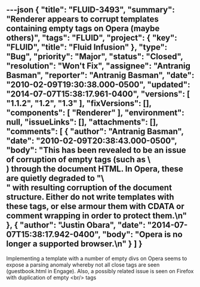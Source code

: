 ---json
{
  "title": "FLUID-3493",
  "summary": "Renderer appears to corrupt templates containing empty tags on Opera (maybe others)",
  "tags": "FLUID",
  "project": {
    "key": "FLUID",
    "title": "Fluid Infusion"
  },
  "type": "Bug",
  "priority": "Major",
  "status": "Closed",
  "resolution": "Won't Fix",
  "assignee": "Antranig Basman",
  "reporter": "Antranig Basman",
  "date": "2010-02-09T19:30:38.000-0500",
  "updated": "2014-07-07T15:38:17.961-0400",
  "versions": [
    "1.1.2",
    "1.2",
    "1.3"
  ],
  "fixVersions": [],
  "components": [
    "Renderer"
  ],
  "environment": null,
  "issueLinks": [],
  "attachments": [],
  "comments": [
    {
      "author": "Antranig Basman",
      "date": "2010-02-09T20:38:43.000-0500",
      "body": "This has been revealed to be an issue of corruption of empty tags (such as \\<div />) through the document HTML. In Opera, these are quietly degraded to \"\\<div>\" with resulting corruption of the document structure. Either do not write templates with these tags, or else armour them with CDATA or comment wrapping in order to protect them.\n"
    },
    {
      "author": "Justin Obara",
      "date": "2014-07-07T15:38:17.942-0400",
      "body": "Opera is no longer a supported browser.\n"
    }
  ]
}
---
Implementing a template with a number of empty divs on Opera seems to expose a parsing anomaly whereby not all close tags are seen (guestbook.html in Engage). Also, a possibly related issue is seen on Firefox with duplication of empty \<br/> tags

        